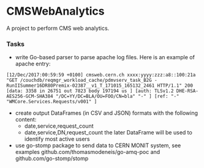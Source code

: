 # CMSWebAnalytics
A project to perform CMS web analytics.

### Tasks
- write Go-based parser to parse apache log files. Here is an example of apache
  entry:
```
[12/Dec/2017:00:59:59 +0100] cmsweb.cern.ch xxxx:yyyy:zzz:a8::100:21a "GET /couchdb/reqmgr_workload_cache/pdmvserv_task_B2G -RunIISummer16DR80Premix-02387__v1_T_171015_165132_2461 HTTP/1.1" 200 [data: 3358 in 26751 out 7823 body 197194 us ] [auth: TLSv1.2 DHE-RSA-AES256-GCM-SHA384 "/DC=YY/DC=BLA/OU=FOO/CN=bla" "-" ] [ref: "-" "WMCore.Services.Requests/v001" ]
```
- create output DataFrames (in CSV and JSON) formats with the following content:
  - date,service,request_count
  - date,service,DN,request_count
  the later DataFrame will be used to identify most active users
- use go-stomp package to send data to CERN MONIT system, see examples
  github.com/thomasmodeneis/go-amq-poc and github.com/go-stomp/stomp

